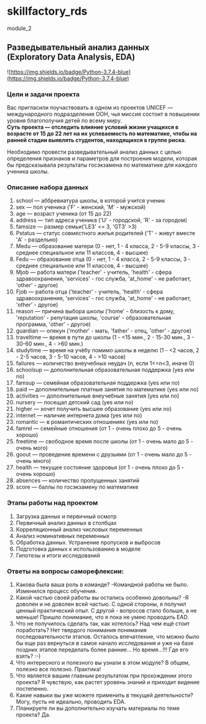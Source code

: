 # skillfactory_rds  
module_2  

## Разведывательный анализ данных (Exploratory Data Analysis, EDA)

![https://img.shields.io/badge/Python-3.7.4-blue](https://img.shields.io/badge/Python-3.7.4-blue)

### Цели и задачи проекта

Вас пригласили поучаствовать в одном из проектов UNICEF — международного подразделения ООН, чья миссия состоит в повышении уровня благополучия детей по всему миру.  
**Суть проекта — отследить влияние условий жизни учащихся в возрасте от 15 до 22 лет на их успеваемость по математике, чтобы на ранней стадии выявлять студентов, находящихся в группе риска.**  

Необходимо провести разведывательный анализ данных с целью определения признаков и параметров для построения модели, которая бы предсказывала результаты госэкзамена по математике для каждого ученика школы.

### Описание набора данных
1. school — аббревиатура школы, в которой учится ученик
2. sex — пол ученика ('F' - женский, 'M' - мужской)
3. age — возраст ученика (от 15 до 22)
4. address — тип адреса ученика ('U' - городской, 'R' - за городом)
5. famsize — размер семьи('LE3' <= 3, 'GT3' >3)
6. Pstatus — статус совместного жилья родителей ('T' - живут вместе 'A' - раздельно)
7. Medu — образование матери (0 - нет, 1 - 4 класса, 2 - 5-9 классы, 3 - среднее специальное или 11 классов, 4 - высшее)
8. Fedu — образование отца (0 - нет, 1 - 4 класса, 2 - 5-9 классы, 3 - среднее специальное или 11 классов, 4 - высшее)
9. Mjob — работа матери ('teacher' - учитель, 'health' - сфера здравоохранения, 'services' - гос служба, 'at_home' - не работает, 'other' - другое)
10. Fjob — работа отца ('teacher' - учитель, 'health' - сфера здравоохранения, 'services' - гос служба, 'at_home' - не работает, 'other' - другое)
11. reason — причина выбора школы ('home' - близость к дому, 'reputation' - репутация школы, 'course' - образовательная программа, 'other' - другое)
12. guardian — опекун ('mother' - мать, 'father' - отец, 'other' - другое)
13. traveltime — время в пути до школы (1 - <15 мин., 2 - 15-30 мин., 3 - 30-60 мин., 4 - >60 мин.)
14. studytime — время на учёбу помимо школы в неделю (1 - <2 часов, 2 - 2-5 часов, 3 - 5-10 часов, 4 - >10 часов)
15. failures — количество внеучебных неудач (n, если 1<=n<3, иначе 0)
16. schoolsup — дополнительная образовательная поддержка (yes или no)
17. famsup — семейная образовательная поддержка (yes или no)
18. paid — дополнительные платные занятия по математике (yes или no)
19. activities — дополнительные внеучебные занятия (yes или no)
20. nursery — посещал детский сад (yes или no)
21. higher — хочет получить высшее образование (yes или no)
22. internet — наличие интернета дома (yes или no)
23. romantic — в романтических отношениях (yes или no)
24. famrel — семейные отношения (от 1 - очень плохо до 5 - очень хорошо)
25. freetime — свободное время после школы (от 1 - очень мало до 5 - очень мого)
26. goout — проведение времени с друзьями (от 1 - очень мало до 5 - очень много)
27. health — текущее состояние здоровья (от 1 - очень плохо до 5 - очень хорошо)
28. absences — количество пропущенных занятий
29. score — баллы по госэкзамену по математике

### Этапы работы над проектом

1. Загрузка данных и первичный осмотр
2. Первичный анализ данных в столбцах
3. Корреляционный анализ числовых переменных
4. Анализ номинативных переменных
5. Обработка данных. Устранение пропусков и выбросов
6. Подготовка данных к использованию в моделе
7. Гипотезы и итоги исследований

### Ответы на вопросы саморефлексии:

1. Какова была ваша роль в команде?
-Командной работы не было. Изменился процесс обучения.
2. Какой частью своей работы вы остались особенно довольны?
-Я доволен и не доволен всей частью. С одной стороны, я получил ценный практический опыт. С другой - вопросов стало больше, а не меньше! Пришло понимание, что я пока не умею проводить EAD.
3. Что не получилось сделать так, как хотелось? Над чем ещё стоит поработать?
Нет твердого понимания понимания последовательности этапов. Осталось впечатление, что можно было бы еще раз вернуться в самое начало исследования и уже на базе поздних этапов переделать более ранние... Но время...!!! Где его взять? :-)
4. Что интересного и полезного вы узнали в этом модуле?
В общем, полезно все полезно. Практика!
5. Что является вашим главным результатом при прохождении этого проекта?
Я чувствую, как растет уровень знаний и приходит видение постепенно.
6. Какие навыки вы уже можете применить в текущей деятельности?
Могу, пусть не идеально, проводить EDA.
7. Планируете ли вы дополнительно изучать материалы по теме проекта?
Да.

